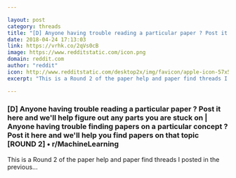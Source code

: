 ```yaml
---

layout: post
category: threads
title: "[D] Anyone having trouble reading a particular paper ? Post it here and we'll help figure out any parts you are stuck on"
date: 2018-04-24 17:13:03
link: https://vrhk.co/2qVs0cB
image: https://www.redditstatic.com/icon.png
domain: reddit.com
author: "reddit"
icon: http://www.redditstatic.com/desktop2x/img/favicon/apple-icon-57x57.png
excerpt: "This is a Round 2 of the paper help and paper find threads I posted in the previous..."

---
```


### [D] Anyone having trouble reading a particular paper ? Post it here and we'll help figure out any parts you are stuck on | Anyone having trouble finding papers on a particular concept ? Post it here and we'll help you find papers on that topic [ROUND 2] • r/MachineLearning

This is a Round 2 of the paper help and paper find threads I posted in the previous...